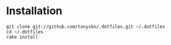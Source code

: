 Installation
===

    git clone git://github.com/tonyskn/.dotfiles.git ~/.dotfiles
    cd ~/.dotfiles
    rake install

